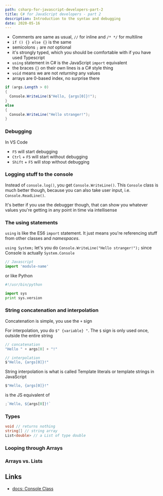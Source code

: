 ```yaml
---
path: csharp-for-javascript-developers-part-2
title: C# for JavaScript developers - part 2
description: Introduction to the syntax and debugging
date: 2020-05-16
---
```


- Comments are same as usual, `//` for inline and `/* */` for multiline
- `if () {} else {}` is the same
- semicolons `;` are _not_ optional
- it's strongly typed, which you should be comfortable with if you have used Typescript
- `using` statement in C# is the JavaScript `import` equivalent
- the braces `{}` on their own lines is a C# style thing
- `void` means we are not _returning_ any values
- arrays are 0-based index, no surprise there

```c#
if (args.Length > 0)
{
  Console.WriteLine($"Hello, {args[0]}!");
}
else
{
  Console.WriteLine("Hello stranger!");
}
```

### Debugging

In VS Code

- `F5` will start debugging
- `Ctrl` + `F5` will start without debugging
- `Shift` + `F5` will stop without debugging

### Logging stuff to the console

Instead of `console.log()`, you get `Console.WriteLine()`. This `Console` class is much better though, because you can also take user input, i.e. `Console.ReadLine()`.

It's better if you use the debugger though, that can show you whatever values you're getting in any point in time via intellisense

### The using statements

`using` is like the ES6 `import` statement. It just means you're referencing stuff from other classes and _namespaces_.

`using System;` let's you do `Console.WriteLine("Hello stranger!");` since Console is actually `System.Console`

```js
// Javascript
import 'module-name'
```

or like Python

```py
#!/usr/bin/python

import sys
print sys.version
```

### String concatenation and interpolation

Concatenation is simple, you use the `+` sign

For interpolation, you do `$" {variable} "`. The `$` sign is only used once, outside the entire string

```csharp
// concatenation
"Hello " + args[0] + "!"

// interpolation
$"Hello, {args[0]}!"
```

String interpolation is what is called Template literals or template strings in JavaScript

```c#
$"Hello, {args[0]}!"
```

is the JS equivalent of

```js
;`Hello, ${args[0]}!`
```

### Types

```csharp
void // returns nothing
string[] // string array
List<double> // a List of type double
```

### Looping through Arrays

### Arrays vs. Lists

## Links

- [docs: Console Class](https://docs.microsoft.com/en-us/dotnet/api/system.console?view=netcore-3.1)
